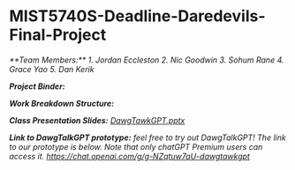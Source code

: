 # MIST5740S-Deadline-Daredevils-Final-Project

<h6>**Team Members:**
1. Jordan Eccleston
2. Nic Goodwin
3. Sohum Rane
4. Grace Yao
5. Dan Kerik

**Project Binder:** 

**Work Breakdown Structure:** 

**Class Presentation Slides:**
[DawgTawkGPT.pptx](https://github.com/graceyao2/MIST5740S-Deadline-Daredevils-Final-Project/files/15190772/DawgTawkGPT.pptx)

**Link to DawgTalkGPT prototype:**
feel free to try out DawgTalkGPT! The link to our prototype is below. Note that only chatGPT Premium users can access it. 
https://chat.openai.com/g/g-NZqtuw7aU-dawgtawkgpt 



